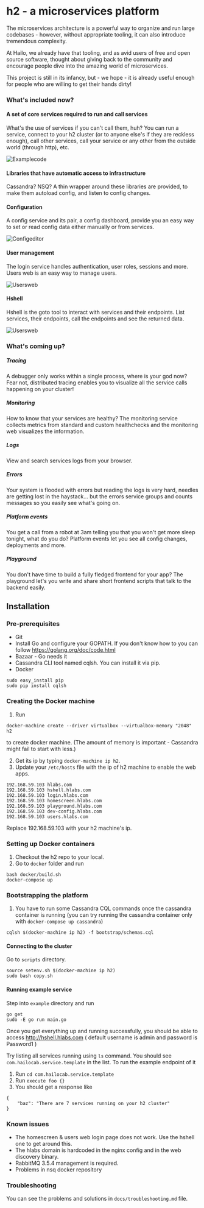 h2 - a microservices platform
===

The microservices architecture is a powerful way to organize and run large codebases - however, without appropriate tooling,
it can also introduce tremendous complexity.

At Hailo, we already have that tooling, and as avid users of free and open source software, thought about giving back to the community and encourage people
dive into the amazing world of microservices.

This project is still in its infancy, but - we hope - it is already useful enough for people who are willing to get their hands dirty!

### What's included now?

#### A set of core services required to run and call services

What's the use of services if you can't call them, huh? You can run a service, connect to your h2 cluster (or to anyone else's if they are reckless enough), call other services,
call your service or any other from the outside world (through http), etc.

![Examplecode](docs/screenshots/examplecode.png)

#### Libraries that have automatic access to infrastructure

Cassandra? NSQ? A thin wrapper around these libraries are provided, to make them autoload config, and listen to config changes. 

#### Configuration

A config service and its pair, a config dashboard, provide you an easy way to set or read config data either manually or from services.

![Configeditor](docs/screenshots/devconfig.png)

#### User management

The login service handles authentication, user roles, sessions and more. Users web is an easy way to manage users.

![Usersweb](docs/screenshots/usersweb.png)

#### Hshell

Hshell is the goto tool to interact with services and their endpoints. List services, their endpoints, call the endpoints and see the returned data.

![Usersweb](docs/screenshots/hshell.png)

### What's coming up?

##### Tracing

A debugger only works within a single process, where is your god now?
Fear not, distributed tracing enables you to visualize all the service calls happening on your cluster!

##### Monitoring

How to know that your services are healthy? The monitoring service collects metrics from standard and custom healthchecks and the monitoring web visualizes the information.

##### Logs

View and search services logs from your browser.

##### Errors

Your system is flooded with errors but reading the logs is very hard, needles are getting lost in the haystack... but the errors service groups and counts messages so you easily see what's going on. 

##### Platform events

You get a call from a robot at 3am telling you that you won't get more sleep tonight, what do you do? Platform events let you see all config changes, deployments and more.

##### Playground

You don't have time to build a fully fledged frontend for your app? The playground let's you write and share short frontend scripts that talk to the backend easily.

## Installation

### Pre-prerequisites

- Git
- Install Go and configure your GOPATH. If you don't know how to you can follow https://golang.org/doc/code.html
- Bazaar - Go needs it
- Cassandra CLI tool named cqlsh. You can install it via pip.
- Docker

```
sudo easy_install pip
sudo pip install cqlsh
```

### Creating the Docker machine

1. Run 

```
docker-machine create --driver virtualbox --virtualbox-memory "2048" h2
```

to create docker machine. (The amount of memory is important - Cassandra might fail to start with less.)

2. Get its ip by typing `docker-machine ip h2`. 
3. Update your `/etc/hosts` file with the ip of h2 machine to enable the web apps.

```
192.168.59.103 hlabs.com
192.168.59.103 hshell.hlabs.com
192.168.59.103 login.hlabs.com
192.168.59.103 homescreen.hlabs.com
192.168.59.103 playground.hlabs.com
192.168.59.103 dev-config.hlabs.com
192.168.59.103 users.hlabs.com
```

Replace 192.168.59.103 with your h2 machine's ip.

### Setting up Docker containers

1. Checkout the h2 repo to your local.
2. Go to `docker` folder and run

```shell
bash docker/build.sh
docker-compose up
````

### Bootstrapping the platform

1. You have to run some Cassandra CQL commands once the cassandra container is running (you can try running the cassandra container only with `docker-compose up cassandra`)

```
cqlsh $(docker-machine ip h2) -f bootstrap/schemas.cql
```

#### Connecting to the cluster

Go to `scripts` directory. 

```
source setenv.sh $(docker-machine ip h2)
sudo bash copy.sh
```

#### Running example service

Step into `example` directory and run

```
go get
sudo -E go run main.go
```

Once you get everything up and running successfully, you should be able to access http://hshell.hlabs.com ( default username is admin and password is Password1 )

Try listing all services running using `ls` command. You should see `com.hailocab.service.template` in the list. To run the example endpoint of it

1. Run `cd com.hailocab.service.template`
2. Run `execute foo {}`
3. You should get a response like

```
{
    "baz": "There are 7 services running on your h2 cluster"
}
```

### Known issues

- The homescreen & users web login page does not work. Use the hshell one to get around this.
- The hlabs domain is hardcoded in the nginx config and in the web discovery binary.
- RabbitMQ 3.5.4 management is required.
- Problems in nsq docker repository

### Troubleshooting

You can see the problems and solutions in `docs/troubleshooting.md` file.
